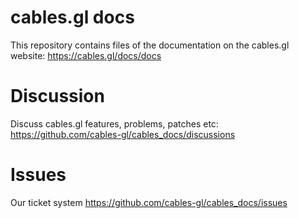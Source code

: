 # cables.gl docs
This repository contains files of the documentation on the cables.gl website: 
https://cables.gl/docs/docs

# Discussion
Discuss cables.gl features, problems, patches etc: 
https://github.com/cables-gl/cables_docs/discussions

# Issues
Our ticket system 
https://github.com/cables-gl/cables_docs/issues

